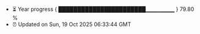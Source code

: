 - ⏳ Year progress { ███████████████████████▁▁▁▁▁▁▁ } 79.80 %
- ⏰ Updated on Sun, 19 Oct 2025 06:33:44 GMT

